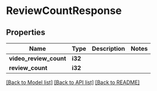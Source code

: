 # ReviewCountResponse

## Properties

Name | Type | Description | Notes
------------ | ------------- | ------------- | -------------
**video_review_count** | **i32** |  | 
**review_count** | **i32** |  | 

[[Back to Model list]](../README.md#documentation-for-models) [[Back to API list]](../README.md#documentation-for-api-endpoints) [[Back to README]](../README.md)


